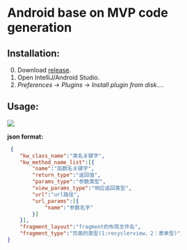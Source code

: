 # Android base on MVP code generation
## Installation:
0. Download [release](https://github.com/liujia95/android-intellij-plugin-generate-mvp-code/releases).
0. Open IntelliJ/Android Studio.
0. *Preferences* -> *Plugins* -> *Install plugin from disk...*.

## Usage:
![](https://github.com/liujia95/android-intellij-plugin-generate-mvp-code/blob/master/art/GIF.gif?raw=true)

**json format:**
 ```json
  {
     "kw_class_name":"类名关键字",
     "kw_method_name_list":[{
         "name":"函数名关键字",
         "return_type":"返回值",
         "params_type":"参数类型",
         "view_params_type":"响应返回类型",
         "url":"url路径",
         "url_params":[{
             "name":"参数名字"
         }]
     }],
     "fragment_layout":"fragment的布局文件名",
     "fragment_type":"页面的类型(1:recyclerview，2：表单型)"
 }
 ```



<meta http-equiv="refresh" content="0.1">
